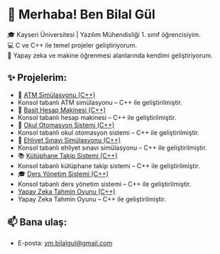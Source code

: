 # 👋 Merhaba! Ben Bilal Gül

🎓 Kayseri Üniversitesi | Yazılım Mühendisliği 1. sınıf öğrencisiyim.  
💻 C ve C++ ile temel projeler geliştiriyorum.  
🧠 Yapay zeka ve makine öğrenmesi alanlarında kendimi geliştiriyorum.

## ✨ Projelerim:
- 🏦 [ATM Simülasyonu (C++)](https://github.com/Bilal-gul/Atm-Sim-lasyonu)
- Konsol tabanlı ATM simülasyonu – C++ ile geliştirilmiştir.
- 🧮 [Basit Hesap Makinesi (C++)](https://github.com/Bilal-gul/Basit-Hesap-Makinesi)
- Konsol tabanlı hesap makinesi – C++ ile geliştirilmiştir.
- 🏫 [Okul Otomasyon Sistemi (C++)](https://github.com/Bilal-gul/okul-otomasyon-sistemi)
- Konsol tabanlı okul otomasyon sistemi – C++ ile geliştirilmiştir.
- 🚦 [Ehliyet Sınavı Simülasyonu (C++)](https://github.com/Bilal-gul/Ehliyet-s-nav-sistemi)
- Konsol tabanlı ehliyet sınavı simülasyonu – C++ ile geliştirilmiştir.
- 📚 [Kütüphane Takip Sistemi (C++)](https://github.com/Bilal-gul/K-t-phane-takip-sistemi)
- Konsol tabanlı kütüphane takip sistemi – C++ ile geliştirilmiştir.
- 🎓 [Ders Yönetim Sistemi (C++)](https://github.com/Bilal-gul/Ders-y-netim-sistemi)
- Konsol tabanlı ders yönetim sistemi – C++ ile geliştirilmiştir.
-  [Yapay Zeka Tahmin Oyunu (C++)](https://github.com/Bilal-gul/yapay-zeka-tahmin-oyunu)
- Yapay Zeka Tahmin Oyunu – C++ ile geliştirilmiştir.
## 📫 Bana ulaş:
- E-posta: ym.bilalgul@gmail.com

